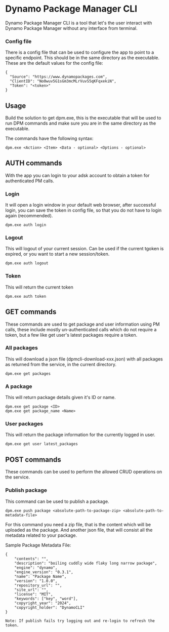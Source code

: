 # Dynamo Package Manager CLI
 Dynamo Package Manager CLI is a tool that let's the user interact with Dynamo Package Manager without any interface from terminal.

### Config file
 There is a config file that can be used to configure the app to point to a specific endpoint. This should be in the same directory as the executable.
 These are the default values for the config file:
```
{
  "Source": "https://www.dynamopackages.com",
  "ClientID": "No0wuv5G1sGm3mcMLrVuvS5qKFqxekiN",
  "Token": "<token>"
}
```

 ## Usage

 Build the solution to get dpm.exe, this is the executable that will be used to run DPM commands and make sure you are in the same directory as the executable.

 The commands have the following syntax:

 ```
 dpm.exe <Action> <Item> <Data - optional> <Options - optional>
 ```

## AUTH commands

With the app you can login to your adsk account to obtain a token for authenticated PM calls.

### Login
It will open a login window in your default web browser, after successful login, you can save the token in config file, so that you do not have to login again (recommended).

```
dpm.exe auth login
```

### Logout
This will logout of your current session. Can be used if the current tgoken is expired, or you want to start a new session/token.
```
dpm.exe auth logout
```

### Token
This will return the current token
```
dpm.exe auth token
```

## GET commands

 These commands are used to get package and user information using PM calls, these include mostly un-authenticated calls which do not require a token, but a few like get user's latest packages require a token.

 ### All packages
 This will download a json file (dpmcli-download-xxx.json) with all packages as returned from the service, in the current directory.
 ```
 dpm.exe get packages
 ```

 ### A package
 This will return package details given it's ID or name.
 ```
 dpm.exe get package <ID>
 dpm.exe get package_name <Name>
 ```

 ### User packages
 This will return the package information for the currently logged in user.
 ```
 dpm.exe get user latest_packages
 ```

 ## POST commands

 These commands can be used to perform the allowed CRUD operations on the service.

 ### Publish package
 This command can be used to publish a package.

```
dpm.exe push package <absolute-path-to-package-zip> <absolute-path-to-metadata-file>
```
For this command you need a zip file, that is the content which will be uploaded as the package.
And another json file, that will consist all the metadata related to your package.

Sample Package Metadata File:
```
{
    "contents": "",
    "description": "boiling cuddly wide flaky long narrow package",
    "engine": "dynamo",
    "engine_version": "0.3.1",
    "name": "Package Name",
    "version": "1.0.0",
    "repository_url": "",
    "site_url": "",
    "license": "MIT",
    "keywords": ["key", "word"],
    "copyright_year": "2024",
    "copyright_holder": "DynamoCLI"
}
``` 

`Note: If publish fails try logging out and re-login to refresh the token.`

